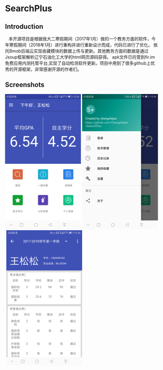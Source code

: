 SearchPlus
==

Introduction
-

    本开源项目是根据我大二寒假期间（2017年1月）做的一个教务方面的软件，今年寒假期间（2018年1月）进行重构并进行重新设计而成，代码已进行了优化。
    依托Bmob后端云实现收藏模块的数据上传与更新。其他教务方面的数据是通过Jsoup框架解析辽宁石油化工大学的html网页源码获得。
    apk文件已托管到fir.im免费应用内测托管平台,实现了自动检测软件更新。项目中用到了很多github上优秀的开源框架，非常感谢开源的作者们。
    
Screenshots
-


<div >
 <img src="https://github.com/Chengshijian/SearchPlus/blob/master/screenshots/Screenshot_20180119-133620.png" width="250">
 <img src="https://github.com/Chengshijian/SearchPlus/blob/master/screenshots/Screenshot_20180119-133624.png" width="250">
  <img src="https://github.com/Chengshijian/SearchPlus/blob/master/screenshots/Screenshot_20180119-133630.png" width="250">

</div>



